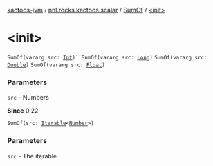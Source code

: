 [kactoos-jvm](../../index.md) / [nnl.rocks.kactoos.scalar](../index.md) / [SumOf](index.md) / [&lt;init&gt;](.)

# &lt;init&gt;

`SumOf(vararg src: `[`Int`](https://kotlinlang.org/api/latest/jvm/stdlib/kotlin/-int/index.html)`)``SumOf(vararg src: `[`Long`](https://kotlinlang.org/api/latest/jvm/stdlib/kotlin/-long/index.html)`)`
`SumOf(vararg src: `[`Double`](https://kotlinlang.org/api/latest/jvm/stdlib/kotlin/-double/index.html)`)`
`SumOf(vararg src: `[`Float`](https://kotlinlang.org/api/latest/jvm/stdlib/kotlin/-float/index.html)`)`

### Parameters

`src` - Numbers

**Since**
0.22

`SumOf(src: `[`Iterable`](https://kotlinlang.org/api/latest/jvm/stdlib/kotlin.collections/-iterable/index.html)`<`[`Number`](https://kotlinlang.org/api/latest/jvm/stdlib/kotlin/-number/index.html)`>)`

### Parameters

`src` - The iterable